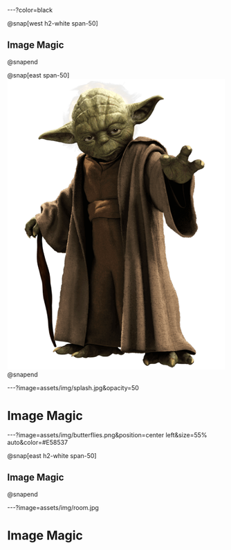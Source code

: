 ---?color=black

@snap[west h2-white span-50]
## Image Magic
@snapend

@snap[east span-50]
![](assets/img/yoda.png)
@snapend

---?image=assets/img/splash.jpg&opacity=50

# Image Magic

---?image=assets/img/butterflies.png&position=center left&size=55% auto&color=#E58537

@snap[east h2-white span-50]
## Image Magic
@snapend

---?image=assets/img/room.jpg

# Image Magic
